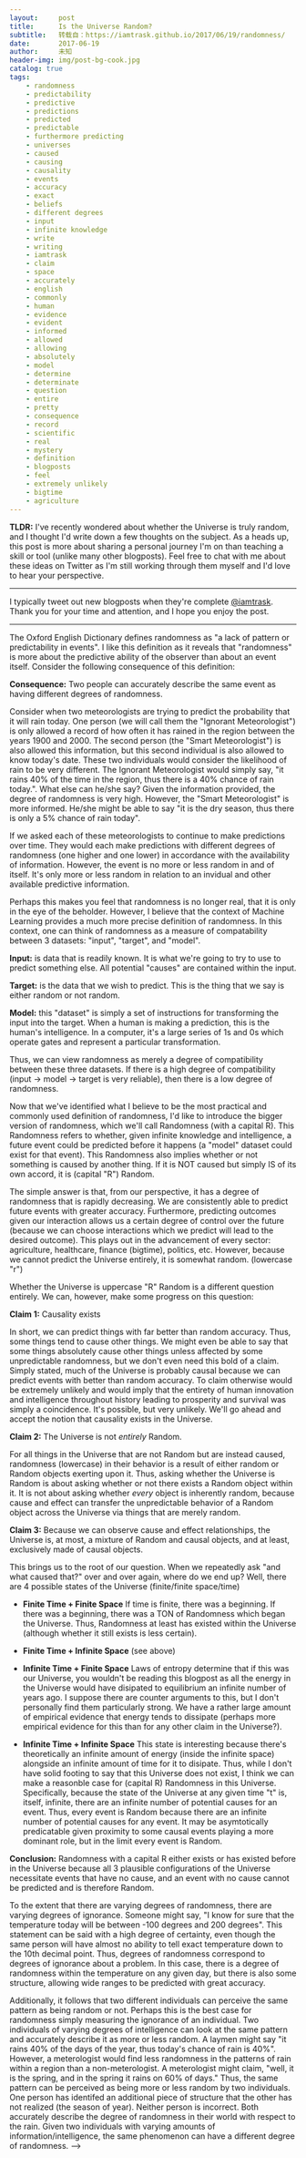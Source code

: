 ```yaml
---
layout:     post
title:      Is the Universe Random?
subtitle:   转载自：https://iamtrask.github.io/2017/06/19/randomness/
date:       2017-06-19
author:     未知
header-img: img/post-bg-cook.jpg
catalog: true
tags:
    - randomness
    - predictability
    - predictive
    - predictions
    - predicted
    - predictable
    - furthermore predicting
    - universes
    - caused
    - causing
    - causality
    - events
    - accuracy
    - exact
    - beliefs
    - different degrees
    - input
    - infinite knowledge
    - write
    - writing
    - iamtrask
    - claim
    - space
    - accurately
    - english
    - commonly
    - human
    - evidence
    - evident
    - informed
    - allowed
    - allowing
    - absolutely
    - model
    - determine
    - determinate
    - question
    - entire
    - pretty
    - consequence
    - record
    - scientific
    - real
    - mystery
    - definition
    - blogposts
    - feel
    - extremely unlikely
    - bigtime
    - agriculture
---
```


**TLDR:** I've recently wondered about whether the Universe is truly random, and I thought I'd write down a few thoughts on the subject. As a heads up, this post is more about sharing a personal journey I'm on than teaching a skill or tool (unlike many other blogposts). Feel free to chat with me about these ideas on Twitter as I'm still working through them myself and I'd love to hear your perspective.

---


I typically tweet out new blogposts when they're complete [@iamtrask](https://twitter.com/iamtrask). Thank you for your time and attention, and I hope you enjoy the post.

---


The Oxford English Dictionary defines randomness as "a lack of pattern or predictability in events". I like this definition as it reveals that "randomness" is more about the predictive ability of the observer than about an event itself. Consider the following consequence of this definition:

**Consequence:** Two people can accurately describe the same event as having different degrees of randomness.

Consider when two meteorologists are trying to predict the probability that it will rain today. One person (we will call them the "Ignorant Meteorologist") is only allowed a record of how often it has rained in the region between the years 1900 and 2000. The second person (the "Smart Meteorologist") is also allowed this information, but this second individual is also allowed to know today's date. These two individuals would consider the likelihood of rain to be very different. The Ignorant Meteorologist would simply say, "it rains 40% of the time in the region, thus there is a 40% chance of rain today.". What else can he/she say? Given the information provided, the degree of randomness is very high. However, the "Smart Meteorologist" is more informed. He/she might be able to say "it is the dry season, thus there is only a 5% chance of rain today".

If we asked each of these meteorologists to continue to make predictions over time. They would each make predictions with different degrees of randomness (one higher and one lower) in accordance with the availability of information. However, the event is no more or less random in and of itself. It's only more or less random in relation to an invidual and other available predictive information. 

Perhaps this makes you feel that randomness is no longer real, that it is only in the eye of the beholder. However, I believe that the context of Machine Learning provides a much more precise definition of randomness. In this context, one can think of randomness as a measure of compatability between 3 datasets: "input", "target", and "model".

**Input:** is data that is readily known. It is what we're going to try to use to predict something else. All potential "causes" are contained within the input.

**Target:** is the data that we wish to predict. This is the thing that we say is either random or not random.

**Model:** this "dataset" is simply a set of instructions for transforming the input into the target. When a human is making a prediction, this is the human's intelligence. In a computer, it's a large series of 1s and 0s which operate gates and represent a particular transformation.

Thus, we can view randomness as merely a degree of compatibility between these three datasets. If there is a high degree of compatibility (input -> model -> target is very reliable), then there is a low degree of randomness.

Now that we've identified what I believe to be the most practical and commonly used definition of randomness, I'd like to introduce the bigger version of randomness, which we'll call Randomness (with a capital R). This Randomness refers to whether, given infinite knowledge and intelligence, a future event could be predicted before it happens (a "model" dataset could exist for that event). This Randomness also implies whether or not something is caused by another thing. If it is NOT caused but simply IS of its own accord, it is (capital "R") Random.

The simple answer is that, from our perspective, it has a degree of randomness that is rapidly decreasing. We are consistently able to predict future events with greater accuracy. Furthermore, predicting outcomes given our interaction allows us a certain degree of control over the future (because we can choose interactions which we predict will lead to the desired outcome). This plays out in the advancement of every sector: agriculture, healthcare, finance (bigtime), politics, etc. However, because we cannot predict the Universe entirely, it is somewhat random. (lowercase "r")

Whether the Universe is uppercase "R" Random is a different question entirely. We can, however, make some progress on this question:

**Claim 1:** Causality exists

In short, we can predict things with far better than random accuracy. Thus, some things tend to cause other things. We might even be able to say that some things absolutely cause other things unless affected by some unpredictable randomness, but we don't even need this bold of a claim. Simply stated, much of the Universe is probably causal because we can predict events with better than random accuracy. To claim otherwise would be extremely unlikely and would imply that the entirety of human innovation and intelligence throughout history leading to prosperity and survival was simply a coincidence. It's possible, but very unlikely. We'll go ahead and accept the notion that causality exists in the Universe.

**Claim 2:** The Universe is not *entirely* Random.

For all things in the Universe that are not Random but are instead caused, randomness (lowercase) in their behavior is a result of either random or Random objects exerting upon it. Thus, asking whether the Universe is Random is about asking whether or not there exists a Random object within it. It is not about asking whether *every* object is inherently random, because cause and effect can transfer the unpredictable behavior of a Random object across the Universe via things that are merely random.

**Claim 3:** Because we can observe cause and effect relationships, the Universe is, at most, a mixture of Random and causal objects, and at least, exclusively made of causal objects.

This brings us to the root of our question. When we repeatedly ask "and what caused that?" over and over again, where do we end up? Well, there are 4 possible states of the Universe (finite/finite space/time)

- **Finite Time + Finite Space** If time is finite, there was a beginning. If there was a beginning, there was a TON of Randomness which began the Universe. Thus, Randomness at least has existed within the Universe (although whether it still exists is less certain).

- **Finite Time + Infinite Space** (see above)

- **Infinite Time + Finite Space** Laws of entropy determine that if this was our Universe, you wouldn't be reading this blogpost as all the energy in the Universe would have disipated to equilibrium an infinite number of years ago. I suppose there are counter arguments to this, but I don't personally find them particularly strong. We have a rather large amount of empirical evidence that energy tends to dissipate (perhaps more empirical evidence for this than for any other claim in the Universe?).

- **Infinite Time + Infinite Space** This state is interesting because there's theoretically an infinite amount of energy (inside the infinite space) alongside an infinite amount of time for it to disipate. Thus, while I don't have solid footing to say that this Universe does not exist, I think we can make a reasonble case for (capital R) Randomness in this Universe. Specifically, because the state of the Universe at any given time "t" is, itself, infinite, there are an infinite number of potential causes for an event. Thus, every event is Random because there are an infinite number of potential causes for any event. It may be asymtotically predicatable given proximity to some causal events playing a more dominant role, but in the limit every event is Random.


**Conclusion:** Randomness with a capital R either exists or has existed before in the Universe because all 3 plausible configurations of the Universe necessitate events that have no cause, and an event with no cause cannot be predicted and is therefore Random.

To the extent that there are varying degrees of randomness, there are varying degrees of ignorance. Someone might say, "I know for sure that the temperature today will be between -100 degrees and 200 degrees". This statement can be said with a high degree of certainty, even though the same person will have almost no ability to tell exact temperature down to the 10th decimal point. Thus, degrees of randomness correspond to degrees of ignorance about a problem. In this case, there is a degree of randomness within the temperature on any given day, but there is also some structure, allowing wide ranges to be predicted with great accuracy.

Additionally, it follows that two different individuals can perceive the same pattern as being random or not. Perhaps this is the best case for randomness simply measuring the ignorance of an individual. Two individuals of varying degrees of intelligence can look at the same pattern and accurately describe it as more or less random. A laymen might say "it rains 40% of the days of the year, thus today's chance of rain is 40%". However, a meterologist would find less randomness in the patterns of rain within a region than a non-meterologist. A meterologist might claim, "well, it is the spring, and in the spring it rains on 60% of days." Thus, the same pattern can be perceived as being more or less random by two individuals. One person has identifed an additional piece of structure that the other has not realized (the season of year). Neither person is incorrect. Both accurately describe the degree of randomness in their world with respect to the rain. Given two individuals with varying amounts of information/intelligence, the same phenomenon can have a different degree of randomness. -->
<!-- **Point 1:** Randomness does not exist, only lack of information and/or intelligence.

Despite how much like the definition above, I'd like to refine it a bit with a different perspective. "pattern or predictability" is really a state of relationship between three datasets. Something is predictable if one dataset can be transformed into the other using a method described in the third. In the case of Machine Learning, the two datasets are our "input" and "target" datasets, and the third dataset is our "model" (or a set of instructions for their transformation). Thus, randomness is a measurement of compatability between these three datasets. If the "input" dataset is lacking or the "model" dataset is inaccurate, there is a high degree of randomness. If, however, the input dataset can be perfectly transformed into the target dataset using the model, then randomness is low".

This fits with the more common description of "randomness" where we simply consider the "model" to be a human. Either the human has the ability to take input data and transform it into a target or not.

**Point 2:** Randomness is only a measure of ignorance.

Consider perhaps the most extreme example of this: random number generation. In Computer Science, it is common practice to have fully determinate random number generation. What does this mean? It means that we can generate the *exact same random numbers* multiple times. To the outside eye reading the numbers, no identifiable pattern could be found. However, if one knows the key and the method for generation, one can produce the sequence exactly. Consider this example:

This begs the question. Are these numbers random or not? If I simply showed you a sequence of numbers:

you could confidently say that they are quite random. Even more so, if I asked you to predict what the next number would be, you would have almost no ability to accurately predict it (because the pattern is completely random to you). However, if you have the code that can generate these numbers, you can predict the next number exactly with 100% confidence. So, are these numbers random or not? Well, it depends on whether or not you have the code to generate them. Your measure of randomness is based on your level of knowledge. If you are ignorant, these numbers are ~perfectly random. If you are not, they are perfectly NOT random.

## Is the Universe Random?

The simple answer is that, from our perspective, it has a degree of randomness that is rapidly decreasing. We are consistently able to predict future events with greater accuracy. Furthermore, predicting outcomes given our interaction allows us a certain degree of control over the future. This plays out in the advancement of every sector: agriculture, healthcare, finance (bigtime), politics,... and maybe even religion.

So that answer is pretty easy when asked from this perspective, but the next question is a bit harder. Is the Universe *truly* Random? We'll use Random with a capital "R" to denote a randomness that is impossible to predict. In other words, given absolute knowledge of the entire Universe, something that is Random is something that truly cannot be predicted given the state of every/any other object in the Universe. Furthermore, it is also something that cannot be "caused". Something that is Random is simply a standalone "effect".

To answer this question, let's start with what we know. There are some events that we can predict with better than random accuracy. Thus, we know there is some notion of causality in the Universe. The real mystery isn't what we can predict, it's the origin of what we cannot predict. Do we make mistakes in our predictions based on a lack of knowledge/intelligence or is there a truely Random object somewhere in the Universe that continually "shakes things up" (think "butterfly effect") adding noise to the causality.

Now, let's assume that science and technology progresses enough to where we learn every cause/effect relationship out there. Where does this put us? In my mind, this breaks down into 4 Universes. One with/without one or more sources of Randomness, and one that is either finite or infinite. Let's take these four scenarios one by one.

In my opinion, we can eliminate one of these Universes as a contradiction. A Universe that is truly infinite but not Random is impossible. Why? An infinite Universe means that there is an infinite number of potential causes. An infinite number of causes with non-zero probability is Random. No amount of study or knowledge will ever quantify the state of all relevant causes. The probability of an event can only be asymtotically approached. Thus, a Universe must either be Random or finite.

## Searching for Randomness in the Universe

Well, one place to start is simply where you are. What is causing the thing in front of you? Several things? What caused those? Many more things? What caused those? Before long, it should become quiet evident that there is simply too many things for you to ever fully understand everything. Even just holding it in your brain is impossible. Collecting the data is impossible...

This is actually an interesting place to stop and smell the roses. Remember, randomness is not about reality. It's about your level of knowledge. Furthermore, we just quickly realized that your level of knowledge (in isolation) is certainly too small to ever account for the randomness of the Universe. Thus, no matter how hard you look (on your own), you will undoubtedly never be able to chase this causality train to the beginning. However, mankind has invented a tool for this: the historical record.

The historical record is an amazing thing. It allows me to search for causality my entire life, write down the causes I find, and pass it on to the next individual. Thus, the next person can pick up where I left off. Note, the scientific record is an important subset of this record, but truly we pass on useful information about reality and the Universe through far more than just scientific journals.

So, what does it mean for you to take the ideas of someone before you? Well, the whole point of the system is that you don't have to go investigate these things yourself. Instead, you choose to have a degree of belief that they are accurate findings. Furthermore, this reduces the randomness you see in the world *substantially*. In fact, I'd bet that 99% of the non-randomness (structure) in your world is a result of someone else teaching you what they have learned themselves. Reading, writing, arithmetic, culture, occupation, science, art... all these things are passed down from generation to generation. Furthermore, these are how you interpret reality. Even our earlier analogy of meterology. No modern meterologist re-discovers everything he/she uses to predict the rain. Instead, they reduce the randomness in their predictions by believing that others have performed accurate investigations themselves. Now, what is randomness? It's a degree of intelligence about a pattern. To simplify, belief reduces randomness.

Now, you might slightly reject this statement (frankly, as I do). After all, we have empirical evidence on the accuracy by which our own beliefs may predict the future. If we take on random beliefs, we're going to find out pretty quickly. If I suddenly believe that english letters are actually math numbers and vice versa, I'm going to have a really hard time predicting reality based on what I read. So, there's this notion of testing beliefs based on how well they are able to help us predict our world. We are more likely to accept a belief if it is able to help us predict the future events.

Damn... the human condition... what an amazing limitation.

---

